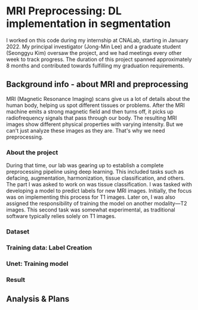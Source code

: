 # MRI Preprocessing: DL implementation in segmentation
I worked on this code during my internship at CNALab, starting in January 2022. My principal investigator (Jong-Min Lee) and a graduate student (Seonggyu Kim) oversaw the project, and we had meetings every other week to track progress. The duration of this project spanned approximately 8 months and contributed towards fulfilling my graduation requirements.

## Background info - about MRI and preprocessing
MRI (Magnetic Resonance Imaging) scans give us a lot of details about the human body, helping us spot different tissues or problems. After the MRI machine emits a strong magnetic field and then turns off, it picks up radiofrequency signals that pass through our body. The resulting MRI images show different physical properties with varying intensity. But we can't just analyze these images as they are. That's why we need preprocessing.

### About the project
During that time, our lab was gearing up to establish a complete preprocessing pipeline using deep learning. This included tasks such as defacing, augmentation, harmonization, tissue classification, and others. 
The part I was asked to work on was tissue classification. I was tasked with developing a model to predict labels for new MRI images. Initially, the focus was on implementing this process for T1 images. Later on, I was also assigned the responsibility of training the model on another modality—T2 images. 
This second task was somewhat experimental, as traditional software typically relies solely on T1 images.

### Dataset

### Training data: Label Creation

### Unet: Training model

### Result

## Analysis & Plans




